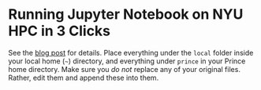 # Running Jupyter Notebook on NYU HPC in 3 Clicks

See the [blog post](https://dorukkilitcioglu.github.io/2018/11/18/nyu-hpc-data-science.html) for details. Place everything under the `local` folder inside your local home (`~`) directory, and everything under `prince` in your Prince home directory. Make sure you *do not* replace any of your original files. Rather, edit them and append these into them.
